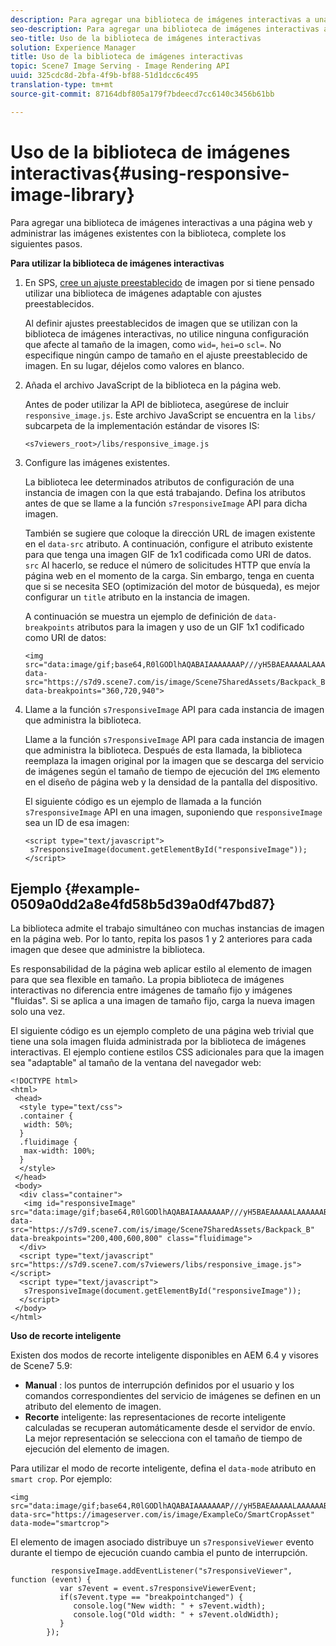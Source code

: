 ```yaml
---
description: Para agregar una biblioteca de imágenes interactivas a una página web y administrar las imágenes existentes con la biblioteca, complete los siguientes pasos.
seo-description: Para agregar una biblioteca de imágenes interactivas a una página web y administrar las imágenes existentes con la biblioteca, complete los siguientes pasos.
seo-title: Uso de la biblioteca de imágenes interactivas
solution: Experience Manager
title: Uso de la biblioteca de imágenes interactivas
topic: Scene7 Image Serving - Image Rendering API
uuid: 325cdc8d-2bfa-4f9b-bf88-51d1dcc6c495
translation-type: tm+mt
source-git-commit: 87164dbf805a179f7bdeecd7cc6140c3456b61bb

---
```



# Uso de la biblioteca de imágenes interactivas{#using-responsive-image-library}

Para agregar una biblioteca de imágenes interactivas a una página web y administrar las imágenes existentes con la biblioteca, complete los siguientes pasos.

**Para utilizar la biblioteca de imágenes interactivas**

1. En SPS, [cree un ajuste preestablecido](http://help.adobe.com/en_US/scene7/using/WS2F6A1049-B41F-447d-A520-91227F9CDABF.html) de imagen por si tiene pensado utilizar una biblioteca de imágenes adaptable con ajustes preestablecidos.

   Al definir ajustes preestablecidos de imagen que se utilizan con la biblioteca de imágenes interactivas, no utilice ninguna configuración que afecte al tamaño de la imagen, como `wid=`, `hei=`o `scl=`. No especifique ningún campo de tamaño en el ajuste preestablecido de imagen. En su lugar, déjelos como valores en blanco.
1. Añada el archivo JavaScript de la biblioteca en la página web.

   Antes de poder utilizar la API de biblioteca, asegúrese de incluir `responsive_image.js`. Este archivo JavaScript se encuentra en la `libs/` subcarpeta de la implementación estándar de visores IS:

   `<s7viewers_root>/libs/responsive_image.js`
1. Configure las imágenes existentes.

   La biblioteca lee determinados atributos de configuración de una instancia de imagen con la que está trabajando. Defina los atributos antes de que se llame a la función `s7responsiveImage` API para dicha imagen.

   También se sugiere que coloque la dirección URL de imagen existente en el `data-src` atributo. A continuación, configure el atributo existente para que tenga una imagen GIF de 1x1 codificada como URI de datos. `src` Al hacerlo, se reduce el número de solicitudes HTTP que envía la página web en el momento de la carga. Sin embargo, tenga en cuenta que si se necesita SEO (optimización del motor de búsqueda), es mejor configurar un `title` atributo en la instancia de imagen.

   A continuación se muestra un ejemplo de definición de `data-breakpoints` atributos para la imagen y uso de un GIF 1x1 codificado como URI de datos:

   ```
   <img src="data:image/gif;base64,R0lGODlhAQABAIAAAAAAAP///yH5BAEAAAAALAAAAAABAAEAAAIBRAA7" data-src="https://s7d9.scene7.com/is/image/Scene7SharedAssets/Backpack_B" data-breakpoints="360,720,940">
   ```

1. Llame a la función `s7responsiveImage` API para cada instancia de imagen que administra la biblioteca.

   Llame a la función `s7responsiveImage` API para cada instancia de imagen que administra la biblioteca. Después de esta llamada, la biblioteca reemplaza la imagen original por la imagen que se descarga del servicio de imágenes según el tamaño de tiempo de ejecución del `IMG` elemento en el diseño de página web y la densidad de la pantalla del dispositivo.

   El siguiente código es un ejemplo de llamada a la función `s7responsiveImage` API en una imagen, suponiendo que `responsiveImage` sea un ID de esa imagen:

   ```
   <script type="text/javascript"> 
    s7responsiveImage(document.getElementById("responsiveImage")); 
   </script>
   ```

## Ejemplo {#example-0509a0dd2a8e4fd58b5d39a0df47bd87}

La biblioteca admite el trabajo simultáneo con muchas instancias de imagen en la página web. Por lo tanto, repita los pasos 1 y 2 anteriores para cada imagen que desee que administre la biblioteca.

Es responsabilidad de la página web aplicar estilo al elemento de imagen para que sea flexible en tamaño. La propia biblioteca de imágenes interactivas no diferencia entre imágenes de tamaño fijo y imágenes &quot;fluidas&quot;. Si se aplica a una imagen de tamaño fijo, carga la nueva imagen solo una vez.

El siguiente código es un ejemplo completo de una página web trivial que tiene una sola imagen fluida administrada por la biblioteca de imágenes interactivas. El ejemplo contiene estilos CSS adicionales para que la imagen sea &quot;adaptable&quot; al tamaño de la ventana del navegador web:

```
<!DOCTYPE html> 
<html> 
 <head> 
  <style type="text/css"> 
  .container { 
   width: 50%; 
  } 
  .fluidimage { 
   max-width: 100%; 
  } 
  </style> 
 </head> 
 <body> 
  <div class="container"> 
   <img id="responsiveImage" src="data:image/gif;base64,R0lGODlhAQABAIAAAAAAAP///yH5BAEAAAAALAAAAAABAAEAAAIBRAA7" data-src="https://s7d9.scene7.com/is/image/Scene7SharedAssets/Backpack_B" data-breakpoints="200,400,600,800" class="fluidimage"> 
  </div> 
  <script type="text/javascript" src="https://s7d9.scene7.com/s7viewers/libs/responsive_image.js"></script> 
  <script type="text/javascript"> 
   s7responsiveImage(document.getElementById("responsiveImage")); 
  </script> 
 </body> 
</html>
```

**Uso de recorte inteligente**

Existen dos modos de recorte inteligente disponibles en AEM 6.4 y visores de Scene7 5.9:

* **Manual** : los puntos de interrupción definidos por el usuario y los comandos correspondientes del servicio de imágenes se definen en un atributo del elemento de imagen.
* **Recorte** inteligente: las representaciones de recorte inteligente calculadas se recuperan automáticamente desde el servidor de envío. La mejor representación se selecciona con el tamaño de tiempo de ejecución del elemento de imagen.

Para utilizar el modo de recorte inteligente, defina el `data-mode` atributo en `smart crop`. Por ejemplo:

```
<img 
src="data:image/gif;base64,R0lGODlhAQABAIAAAAAAAP///yH5BAEAAAAALAAAAAABAAEAAAIBRAA7" 
data-src="https://imageserver.com/is/image/ExampleCo/SmartCropAsset" 
data-mode="smartcrop">
```

El elemento de imagen asociado distribuye un `s7responsiveViewer` evento durante el tiempo de ejecución cuando cambia el punto de interrupción.

```
         responsiveImage.addEventListener("s7responsiveViewer", function (event) { 
           var s7event = event.s7responsiveViewerEvent; 
           if(s7event.type == "breakpointchanged") { 
              console.log("New width: " + s7event.width); 
              console.log("Old width: " + s7event.oldWidth); 
           } 
        });
```
